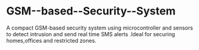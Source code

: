 # GSM--based--Security--System
A compact GSM-based security system using microcontroller and sensors to detect intrusion and send real time SMS alerts .Ideal for securing homes,offices and restricted zones.
